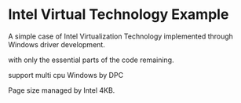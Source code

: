 # Intel Virtual Technology Example

A simple case of Intel Virtualization Technology implemented through Windows driver development.

with only the essential parts of the code remaining.

support multi cpu Windows by DPC

Page size managed by Intel 4KB.
